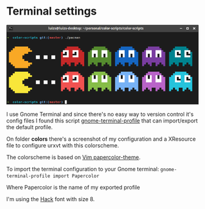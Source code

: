 # Terminal settings

![Terminal preview](images/preview.png?raw=true "Terminal Preview")

I use Gnome Terminal and since there's no easy way to version control it's config files I found this script [gnome-terminal-profile](https://github.com/yktoo/yktools/blob/master/gnome-terminal-profile) that can import/export the default profile.

On folder **colors** there's a screenshot of my configuration and a XResource file to configure urxvt with this colorscheme.

The colorscheme is based on [Vim papercolor-theme](https://github.com/NLKNguyen/papercolor-theme).

To import the terminal configuration to your Gnome terminal:
```gnome-terminal-profile import Papercolor```

Where Papercolor is the name of my exported profile

I'm using the [Hack](https://github.com/source-foundry/Hack) font with size 8.
